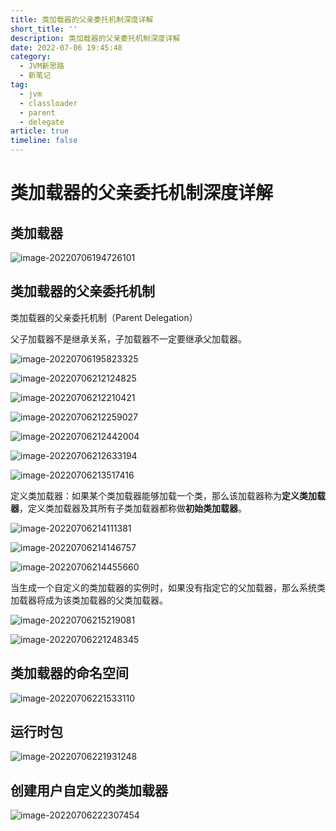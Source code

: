 ```yaml
---
title: 类加载器的父亲委托机制深度详解
short_title: ''
description: 类加载器的父亲委托机制深度详解
date: 2022-07-06 19:45:48
category:
  - JVM新思路
  - 新笔记
tag:
  - jvm
  - classloader
  - parent
  - delegate
article: true
timeline: false
---
```

# 类加载器的父亲委托机制深度详解

## 类加载器

![image-20220706194726101](https://img1.terwer.space/20220706194731.png)

## 类加载器的父亲委托机制

类加载器的父亲委托机制（Parent Delegation）

父子加载器不是继承关系，子加载器不一定要继承父加载器。

![image-20220706195823325](https://img1.terwer.space/20220706195823.png)

![image-20220706212124825](https://img1.terwer.space/20220706212125.png)

![image-20220706212210421](https://img1.terwer.space/20220706212210.png)

![image-20220706212259027](https://img1.terwer.space/20220706212259.png)

![image-20220706212442004](https://img1.terwer.space/20220706212442.png)

![image-20220706212633194](https://img1.terwer.space/20220706212633.png)

![image-20220706213517416](https://img1.terwer.space/20220706213517.png)

定义类加载器：如果某个类加载器能够加载一个类，那么该加载器称为**定义类加载器**，定义类加载器及其所有子类加载器都称做**初始类加载器**。

![image-20220706214111381](https://img1.terwer.space/20220706214111.png)

![image-20220706214146757](https://img1.terwer.space/20220706214147.png)

![image-20220706214455660](https://img1.terwer.space/20220706214456.png)

当生成一个自定义的类加载器的实例时，如果没有指定它的父加载器，那么系统类加载器将成为该类加载器的父类加载器。

![image-20220706215219081](https://img1.terwer.space/20220706215219.png)

![image-20220706221248345](https://img1.terwer.space/20220706221248.png)

## 类加载器的命名空间

![image-20220706221533110](https://img1.terwer.space/20220706221533.png)

## 运行时包

![image-20220706221931248](https://img1.terwer.space/20220706221931.png)

## 创建用户自定义的类加载器

![image-20220706222307454](https://img1.terwer.space/20220706222307.png)